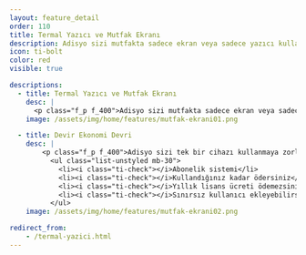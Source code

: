 ```yaml
---
layout: feature_detail
order: 110
title: Termal Yazıcı ve Mutfak Ekranı
description: Adisyo sizi mutfakta sadece ekran veya sadece yazıcı kullanmaya zorlamaz. İsterseniz mutfakta tablet, laptop, pc, all in one gibi cihazlar kullanarak mutfağa gelen siparişleri bu ekranlarda takip edebilirsiniz.
icon: ti-bolt
color: red
visible: true

descriptions: 
  - title: Termal Yazıcı ve Mutfak Ekranı
    desc: |
      <p class="f_p f_400">Adisyo sizi mutfakta sadece ekran veya sadece yazıcı kullanmaya zorlamaz. İsterseniz mutfakta tablet, laptop, pc, all in one gibi cihazlar kullanarak mutfağa gelen siparişleri bu ekranlarda takip edebilir, isterseniz de termal yazıcı ile siparişlerinizin ilgili yazıcıdan çıkmasını sağlayabilirsiniz.</p>
    image: /assets/img/home/features/mutfak-ekrani01.png

  - title: Devir Ekonomi Devri
    desc: |
        <p class="f_p f_400">Adisyo sizi tek bir cihazı kullanmaya zorlamaz. Adisyo'yu kullanmak için pahalı bir lisans almanız gerekmez. Yıllık bakım ücreti ödemezsiniz. Abonelik sistemi sayesinde, kullandığınız kadar ödersiniz.</p>
          <ul class="list-unstyled mb-30">
            <li><i class="ti-check"></i>Abonelik sistemi</li>
            <li><i class="ti-check"></i>Kullandığınız kadar ödersiniz</li>
            <li><i class="ti-check"></i>Yıllık lisans ücreti ödemezsiniz</li>
            <li><i class="ti-check"></i>Sınırsız kullanıcı ekleyebilirsiniz</li>
          </ul>
    image: /assets/img/home/features/mutfak-ekrani02.png

redirect_from:
    - /termal-yazici.html
---
```

